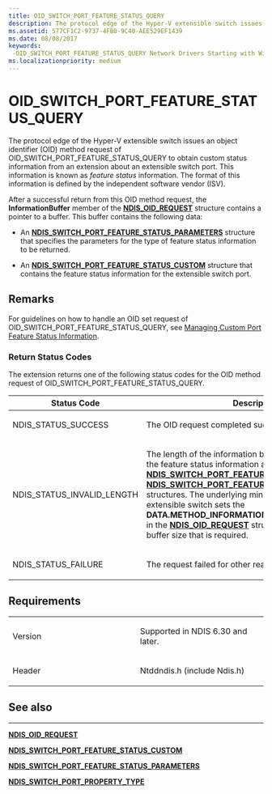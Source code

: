 ```yaml
---
title: OID_SWITCH_PORT_FEATURE_STATUS_QUERY
description: The protocol edge of the Hyper-V extensible switch issues an object identifier (OID) method request of OID_SWITCH_PORT_FEATURE_STATUS_QUERY to obtain custom status information from an extension about an extensible switch port.
ms.assetid: 577CF1C2-9737-4FB0-9C40-AEE529EF1439
ms.date: 08/08/2017
keywords: 
 -OID_SWITCH_PORT_FEATURE_STATUS_QUERY Network Drivers Starting with Windows Vista
ms.localizationpriority: medium
---
```


# OID\_SWITCH\_PORT\_FEATURE\_STATUS\_QUERY


The protocol edge of the Hyper-V extensible switch issues an object identifier (OID) method request of OID\_SWITCH\_PORT\_FEATURE\_STATUS\_QUERY to obtain custom status information from an extension about an extensible switch port. This information is known as *feature status* information. The format of this information is defined by the independent software vendor (ISV).

After a successful return from this OID method request, the **InformationBuffer** member of the [**NDIS\_OID\_REQUEST**](/windows-hardware/drivers/ddi/ndis/ns-ndis-_ndis_oid_request) structure contains a pointer to a buffer. This buffer contains the following data:

-   An [**NDIS\_SWITCH\_PORT\_FEATURE\_STATUS\_PARAMETERS**](/windows-hardware/drivers/ddi/ntddndis/ns-ntddndis-_ndis_switch_port_feature_status_parameters) structure that specifies the parameters for the type of feature status information to be returned.

-   An [**NDIS\_SWITCH\_PORT\_FEATURE\_STATUS\_CUSTOM**](/windows-hardware/drivers/ddi/ntddndis/ns-ntddndis-_ndis_switch_port_feature_status_custom) structure that contains the feature status information for the extensible switch port.

Remarks
-------

For guidelines on how to handle an OID set request of OID\_SWITCH\_PORT\_FEATURE\_STATUS\_QUERY, see [Managing Custom Port Feature Status Information](./managing-custom-port-feature-status-information.md).

### Return Status Codes

The extension returns one of the following status codes for the OID method request of OID\_SWITCH\_PORT\_FEATURE\_STATUS\_QUERY.

<table>
<colgroup>
<col width="50%" />
<col width="50%" />
</colgroup>
<thead>
<tr class="header">
<th>Status Code</th>
<th>Description</th>
</tr>
</thead>
<tbody>
<tr class="odd">
<td><p>NDIS_STATUS_SUCCESS</p></td>
<td><p>The OID request completed successfully.</p></td>
</tr>
<tr class="even">
<td><p>NDIS_STATUS_INVALID_LENGTH</p></td>
<td><p>The length of the information buffer is too small to return the feature status information as well as the <a href="https://docs.microsoft.com/windows-hardware/drivers/ddi/ntddndis/ns-ntddndis-_ndis_switch_port_feature_status_custom" data-raw-source="[&lt;strong&gt;NDIS_SWITCH_PORT_FEATURE_STATUS_CUSTOM&lt;/strong&gt;](/windows-hardware/drivers/ddi/ntddndis/ns-ntddndis-_ndis_switch_port_feature_status_custom)"><strong>NDIS_SWITCH_PORT_FEATURE_STATUS_CUSTOM</strong></a> and <a href="https://docs.microsoft.com/windows-hardware/drivers/ddi/ntddndis/ns-ntddndis-_ndis_switch_port_feature_status_parameters" data-raw-source="[&lt;strong&gt;NDIS_SWITCH_PORT_FEATURE_STATUS_PARAMETERS&lt;/strong&gt;](/windows-hardware/drivers/ddi/ntddndis/ns-ntddndis-_ndis_switch_port_feature_status_parameters)"><strong>NDIS_SWITCH_PORT_FEATURE_STATUS_PARAMETERS</strong></a> structures. The underlying miniport edge of the extensible switch sets the <strong>DATA.METHOD_INFORMATION.BytesNeeded</strong> member in the <a href="https://docs.microsoft.com/windows-hardware/drivers/ddi/ndis/ns-ndis-_ndis_oid_request" data-raw-source="[&lt;strong&gt;NDIS_OID_REQUEST&lt;/strong&gt;](/windows-hardware/drivers/ddi/ndis/ns-ndis-_ndis_oid_request)"><strong>NDIS_OID_REQUEST</strong></a> structure to the minimum buffer size that is required.</p></td>
</tr>
<tr class="odd">
<td><p>NDIS_STATUS_FAILURE</p></td>
<td><p>The request failed for other reasons.</p></td>
</tr>
</tbody>
</table>

 

Requirements
------------

<table>
<colgroup>
<col width="50%" />
<col width="50%" />
</colgroup>
<tbody>
<tr class="odd">
<td><p>Version</p></td>
<td><p>Supported in NDIS 6.30 and later.</p></td>
</tr>
<tr class="even">
<td><p>Header</p></td>
<td>Ntddndis.h (include Ndis.h)</td>
</tr>
</tbody>
</table>

## See also


****
[**NDIS\_OID\_REQUEST**](/windows-hardware/drivers/ddi/ndis/ns-ndis-_ndis_oid_request)

[**NDIS\_SWITCH\_PORT\_FEATURE\_STATUS\_CUSTOM**](/windows-hardware/drivers/ddi/ntddndis/ns-ntddndis-_ndis_switch_port_feature_status_custom)

[**NDIS\_SWITCH\_PORT\_FEATURE\_STATUS\_PARAMETERS**](/windows-hardware/drivers/ddi/ntddndis/ns-ntddndis-_ndis_switch_port_feature_status_parameters)

[**NDIS\_SWITCH\_PORT\_PROPERTY\_TYPE**](/windows-hardware/drivers/ddi/ntddndis/ne-ntddndis-_ndis_switch_port_property_type)

 

